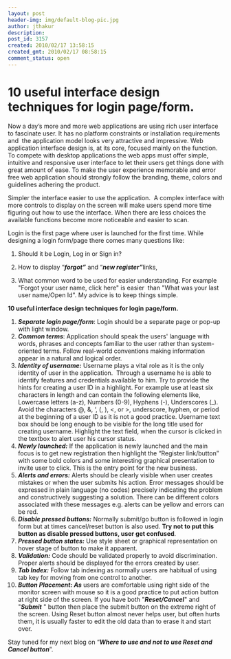 ```yaml
---
layout: post
header-img: img/default-blog-pic.jpg
author: jthakur
description: 
post_id: 3157
created: 2010/02/17 13:58:15
created_gmt: 2010/02/17 08:58:15
comment_status: open
---
```


# 10 useful interface design techniques for login page/form.

<p>Now a day’s more and more web applications are using rich user interface to fascinate user. It has no platform constraints or installation requirements and  the application model looks very attractive and impressive. Web application interface design is, at its core, focused mainly on the function. To compete with desktop applications the web apps must offer simple, intuitive and responsive user interface to let their users get things done with great amount of ease. To make the user experience memorable and error free web application should strongly follow the branding, theme, colors and guidelines adhering the product.</p>
<p>Simpler the interface easier to use the application.  A complex interface with more controls to display on the screen will make users spend more time figuring out how to use the interface. When there are less choices the available functions become more noticeable and easier to scan.<!--more--></p>
<p>Login is the first page where user is launched for the first time. While designing a login form/page there comes many questions like:</p>
<ol>
<li>
<p>Should it be Login, Log in or Sign in?</p>
</li>
<li>
<p>How to display “<strong><em>forgot”</em></strong> and “<strong><em>new register”</em></strong>links,</p>
</li>
<li>
<p>What common word to be used for easier understanding. For example "Forgot your user name, click here" is easier  than "What was your last user name/Open Id". My advice is to keep things simple.</p>
</li>
</ol>
<p><strong>10 useful interface design techniques for login page/form.</strong>
<ol>
    <li><strong><em>Separate login page/form</em></strong>: Login should be a separate page or pop-up with light window.</li>
    <li><strong><em>Common terms</em></strong>: Application should speak the users' language with words, phrases and concepts familiar to the user rather than system-oriented terms. Follow real-world conventions making information appear in a natural and logical order.</li>
    <li><strong><em>Identity of username:</em></strong> Username plays a vital role as it is the only identity of user in the application.  Through a username he is able to identify features and credentials available to him. Try to provide the hints for creating a user ID in a highlight. For example use at least six characters in length and can contain the following elements like, Lowercase letters (a-z), Numbers (0-9), Hyphens (-), Underscores (_). Avoid the characters @, &amp;, ‘, (, ), &lt;, or &gt;, underscore, hyphen, or period at the beginning of a user ID as it is not a good practice. Username text box should be long enough to be visible for the long title used for creating username. Highlight the text field, when the cursor is clicked in the textbox to alert user his cursor status.</li>
    <li><strong><em>Newly launched:</em></strong> If the application is newly launched and the main focus is to get new registration then highlight the “Register link/button” with some bold colors and some interesting graphical presentation to invite user to click. This is the entry point for the new business.</li>
    <li><strong><em>Alerts and errors:</em></strong> Alerts should be clearly visible when user creates mistakes or when the user submits his action. Error messages should be expressed in plain language (no codes) precisely indicating the problem and constructively suggesting a solution. There can be different colors associated with these messages e.g. alerts can be yellow and errors can be red.</li>
    <li><strong><em>Disable pressed buttons:</em></strong> Normally submit/go button is followed in login form but at times cancel/reset button is also used. <strong>Try not to put this button as disable pressed buttons, user get confused</strong>.</li>
    <li><strong><em>Pressed button states:</em></strong> Use style sheet or graphical representation on hover stage of button to make it apparent.</li>
    <li><strong><em>Validation:</em></strong> Code should be validated properly to avoid discrimination. Proper alerts should be displayed for the errors created by user.</li>
    <li><strong><em>Tab Index:</em></strong> Follow tab indexing as normally users are habitual of using tab key for moving from one control to another.</li>
    <li><strong><em>Button Placement: As</em></strong> users are comfortable using right side of the monitor screen with mouse so it is a good practice to put action button at right side of the screen. If you have both "<strong><em>Reset/Cancel</em></strong>" and "<strong><em>Submit</em></strong> " button then place the submit button on the extreme right of the screen. Using Reset button almost never helps user, but often hurts them, it is usually faster to edit the old data than to erase it and start over.</li>
</ol>
Stay tuned for my next blog on “<strong><em>Where to use and not to use Reset and Cancel button</em></strong>”.</p>